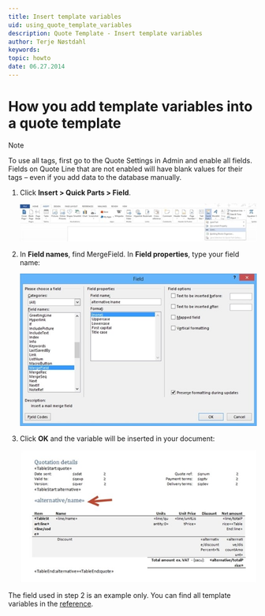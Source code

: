 ```yaml
---
title: Insert template variables
uid: using_quote_template_variables
description: Quote Template - Insert template variables
author: Terje Nøstdahl
keywords:
topic: howto
date: 06.27.2014
---
```


# How you add template variables into a quote template

> [!NOTE]
> To use all tags, first go to the Quote Settings in Admin and enable all fields. Fields on Quote Line that are not enabled will have blank values for their tags – even if you add data to the database manually.

1. Click **Insert > Quick Parts > Field**.

    ![x -screenshot][img1]

2. In **Field names**, find MergeField. In **Field properties**, type your field name:

    ![x -screenshot][img2]

3. Click **OK** and the variable will be inserted in your document:

    ![x -screenshot][img3]

The field used in step 2 is an example only. You can find all template variables in the [reference][1].

<!-- Referenced links -->
[1]:mergefields.md

<!-- Referenced images -->
[img1]: media/6762-11545.jpg
[img2]: media/6763-11543.jpg
[img3]: media/6764-11541.jpg

